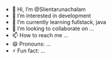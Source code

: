 - 👋 Hi, I’m @Slientarunachalam
- 👀 I’m interested in development
- 🌱 I’m currently learning fullstack, java
- 💞️ I’m looking to collaborate on ...
- 📫 How to reach me ...
- 😄 Pronouns: ...
- ⚡ Fun fact: ...

<!---
Slientarunachalam/Slientarunachalam is a ✨ special ✨ repository because its `README.md` (this file) appears on your GitHub profile.
You can click the Preview link to take a look at your changes.
--->
